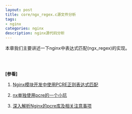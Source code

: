 ```yaml
---
layout: post
title: core/ngx_regex.c源文件分析
tags:
- nginx
categories: nginx
description: nginx源代码分析
---
```



本章我们主要讲述一下nginx中表达式匹配(ngx_regex)的实现。


<!-- more -->







<br />
<br />

**[参看]**

1. [Nginx模块开发中使用PCRE正则表达式匹配](https://blog.x-speed.cc/archives/38.html)

2. [nx单独使用pcre的一个小坑](http://dinic.iteye.com/blog/2057150)

3. [深入解析Nginx的pcre库及相关注意事项](https://blog.csdn.net/deltatang/article/details/8754002)


<br />
<br />
<br />

